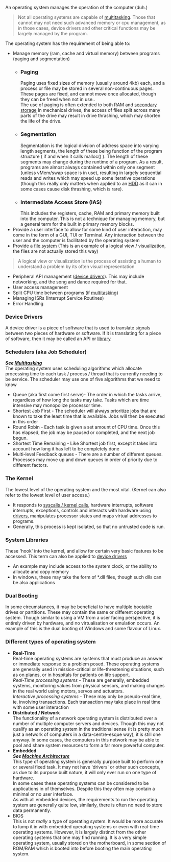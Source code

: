 An operating system manages the operation of the computer (duh.)

>Not all operating systems are capable of [multitasking](Multitasking.md). Those that cannot may not need such advanced memory or cpu management, as in those cases, device drivers and other critical functions may be largely managed by the program.

The operating system has the requirement of being able to:
- Manage memory (ram, cache and virtual memory) between programs (paging and segmentation)
    - ### Paging
        Paging uses fixed sizes of memory (usually around 4kb) each, and a process or file may be stored in several non-continuous pages. These pages are fixed, and cannot move once allocated, though they can be freed when not in use..  
        The use of paging is often extended to both RAM and [secondary storage](File%20Systems.md)
        In mechanical drives, the access of files split across many parts of the drive may result in drive thrashing, which may shorten the life of the drive.
    - ### Segmentation
        Segmentation is the logical division of address space into varying length segments, the length of these being function of the program structure ( if and when it calls malloc() ). The length of these segments may change during the runtime of a program. As a result, programs are almost always contained within only one segment (unless vMem/swap space is in use), resulting in largely sequential reads and writes which may speed up some iterative operations (though this really only matters when applied to an [HDD](File%20Systems.md) as it can in some cases cause disk thrashing, which is rare).
    - ### Intermediate Access Store (IAS)
        This includes the registers, cache, RAM and primary memory built into the computer. This is not a technique for managing memory, but a general term for the built in primary memory blocks.
- Provide a user interface to allow for some kind of user interaction, may come in the form of a GUI, TUI or Terminal. Any interaction between the user and the computer is facilitated by the operating system
- Provide a [file system](File%20Systems.md) (This is an example of a logical view / visualization, the files are not actually stored this way)
>A logical view or visualization is the process of assisting a human to understand a problem by its often visual representation
- Peripheral API management ([device drivers](#device-drivers)). This may include networking, and the song and dance required for that.
- User access management
- Split CPU time between programs (if [multitasking](./Multitasking.md))
- Managing ISRs (Interrupt Service Routines)
- Error Handling
### Device Drivers
A device driver is a piece of software that is used to translate signals between two pieces of hardware or software. If it is translating for a piece of software, then it may be called an API or [library](#system-libraries)
### Schedulers (aka Job Scheduler)
***See [Multitasking](Multitasking.md)***   
The operating system uses scheduling algorithms which allocate processing time to each task / process / thread that is currently needing to be service.
The scheduler may use one of five algorithms that we need to know  
* Queue (aka first come first serve)- The order in which the tasks arrive, regardless of how long the tasks may take. Tasks which are time intensive may monopolize processor time.
* Shortest Job First - The scheduler will always prioritize jobs that are known to take the least time that is available. Jobs will then be executed in this order
* Round Robin - Each task is given a set amount of CPU time. Once this has elapsed, the job may be paused or completed, and the next job begun.
* Shortest Time Remaining - Like Shortest job first, except it takes into account how long it has left to be completely done
* Multi-level Feedback queues - There are a number of different queues. Processes may move up and down queues in order of priority due to different factors.
### The Kernel
The lowest level of the operating system and the most vital. (Kernel can also refer to the lowest level of user access.)  
* It responds to [syscalls / kernel calls](#system-libraries), hardware interrupts, software interrupts, exceptions, controls and interacts with hardware using [drivers](#device-drivers), manipulates processor states and maps virtual addresses to programs.  
* Generally, this process is kept isolated, so that no untrusted code is run.
### System Libraries
These 'hook' into the kernel, and allow for certain very basic features to be accessed.
This term can also be applied to [device drivers](#device-drivers)
* An example may include access to the system clock, or the ability to allocate and copy memory
* In windows, these may take the form of *.dll files, though such dlls can be also applications
### Dual Booting
In some circumstances, it may be beneficial to have multiple bootable drives or partitions. These may contain the same or different operating system. Though similar to using a VM from a user facing perspective, it is entirely driven by hardware, and no virtualisation or emulation occurs. An example of this is the dual booting of Windows and some flavour of Linux.
### Different types of operating system

- **Real-Time**  
    Real-time operating systems are systems that must produce an answer or immediate response to a problem posed. These operating systems are generally used in mission-critical or life-threatening situations, such as on planes, or in hospitals for patients on life support.  
    _Real-Time processing systems_ - These are generally, embedded systems, monitoring values from physical sensors, and making changes in the real world using motors, servos and actuators.  
    _Interactive processing systems_ - These may only be pseudo-real time, ie. involving transactions. Each transaction may take place in real time with some user interaction
- **Distributed / Network**  
    The functionality of a network operating system is distributed over a number of multiple computer servers and devices. Though this may not qualify as an operating system in the traditional sense (it is pretty much just a network of computers in a data-centre-esque way), it is still one anyway.
    In some cases, the computers in this network may be able to pool and share system resources to form a far more powerful computer.
- **Embedded**  
    ***See [Machine Architecture](Machine%20Architecture.md)***   
    This type of operating system is generally purpose built to perform one or several fixed task. It may not have 'drivers' or other such concepts, as due to its purpose built nature, it will only ever run on one type of hardware.  
    In some cases these operating systems can be considered to be applications in of themselves. Despite this they often may contain a minimal or no user interface.  
    As with all embedded devices, the requirements to run the operating system are generally quite low, similarly, there is often no need to store data permanently.
- BIOS  
	This is not *really* a type of operating system. It would be more accurate to lump it in with embedded operating systems or even with real-time operating systems. However, it is largely distinct from the other operating systems that one may find running. It is a very simple operating system, usually stored on the motherboard, in some section of ROM/RAM which is booted into before booting the main operating system.
 
